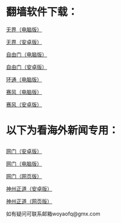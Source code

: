 # 翻墙软件下载：	
<p><a href="https://github.com/woyaofq/xz/raw/master/u1902.exe">无界（电脑版）</a></p>	
<p><a href="https://github.com/woyaofq/xz/raw/master/um4.6.apk">无界（安卓版）</a></p>	
<p><a href="https://github.com/woyaofq/xz/raw/master/fg770p.exe">自由门（电脑版）</a></p>	
<p><a href="https://github.com/woyaofq/xz/raw/master/fgma.apk">自由门（安卓版）</a></p>	
<p><a href="https://raw.githubusercontent.com/opipe/up/master/oPipe.zip">环通（电脑版）</a></p>	
<p><a href="https://github.com/woyaofq/xz/raw/master/psiphon3.exe">赛风（电脑版）</a></p>	
<p><a href="https://github.com/woyaofq/xz/raw/master/PsiphonAndroid.apk">赛风（安卓版）</a></p>	
<h1><p><strong>以下为看海外新闻专用：</strong></p></h1>	
<p><a href="https://raw.githubusercontent.com/opipe/up/master/oGatea.apk">网门（安卓版）</a></p>	
<p><a href="https://raw.githubusercontent.com/opipe/up/master/oGate.zip">网门（电脑版）</a></p>	
<p><a href="https://github.com/odoor2/oo/blob/master/README.md">网门（网页版）</a></p>	
<p><a href="https://raw.githubusercontent.com/SzzdOgate/update/master/extras/SzzdOgate.apk?fldfh2">神州正道（安卓版）</a></p>	
<p><a href="https://raw.githubusercontent.com/hxrfvz257/www/master/szzd/szzdogate.rar?fldfh2">神州正道（网页版）</a></p>	
<p>如有疑问可联系邮箱woyaofq@gmx.com </a></p>	
